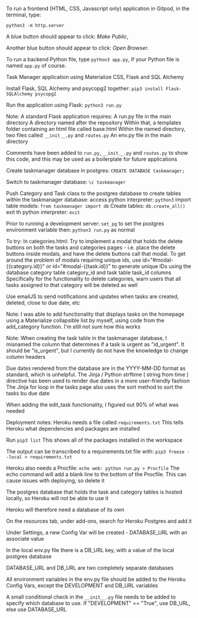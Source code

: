 

To run a frontend (HTML, CSS, Javascript only) application in Gitpod, in the terminal, type:

`python3 -m http.server`

A blue button should appear to click: _Make Public_,

Another blue button should appear to click: _Open Browser_.

To run a backend Python file, type `python3 app.py`, if your Python file is named `app.py` of course.



Task Manager application using Materialize CSS, Flask and SQL Alchemy

Install Flask, SQL Alchemy and psycopg2 together:
`pip3 install Flask-SQLAlchemy psycopg2`


Run the application using Flask:
`python3 run.py`

Note:
A standard Flask application requires: 
A run.py file in the main directory
A directory named after the repository
Within that, a templates folder containing an html file called base.html
Within the named directory, two files called `__init__.py` and `routes.py`
An env.py file in the main directory

Comments have been added to `run.py`,  `__init__.py` and `routes.py` to show this code, and this may be used as a boilerplate for future applications

Create taskmanager database in postgres:
`CREATE DATABASE taskmanager;`

Switch to taskmanager database:
`\c taskmanager`

Push Category and Task class to the postgres database to create tables within the taskmanager database:
access python interpreter:
`python3`
import table models:
`from taskmanager import db`
Create tables:
`db.create_all()`
exit th python interpreter:
`exit`



Prior to running a development server:
`set_pg` to set the postgres environment variable
then:
`python3 run.py` as normal



To try:
In categories.html:
Try to implement a modal that holds the delete buttons on both the tasks and categories pages  - i.e. place the delete buttons inside modals, and have the delete buttons call that modal.
To get around the problem of modals requiring unique ids, use id="#modal-{{category.id}}" or id="#modal-{{task.id}}" to generate unique IDs using the database category table category_id and task table task_id columns
Specifically for the functionality to delete categories, warn users that all tasks assigned to that category will be deleted as well

Use emailJS to send notifications and updates when tasks are created, deleted, close to due date, etc



Note:
I was able to add functionality that displays tasks on the homepage using a Materialize collapsible list by myself, using code from the add_category function. I'm still not sure how this works


Note: 
When creating the task table in the taskmanager database, I misnamed the column that determines if a task is urgent as "id_urgent". It should be "is_urgent", but I currently do not have the knowledge to change column headers


Due dates rendered from the database are in the YYYY-MM-DD format as standard, which is unhelpful. 
The Jinja / Python strftime ( string from time ) directive has been used to render due dates in a more user-friendly fashion 
The Jinja for loop in the tasks page also uses the sort method to sort the tasks bu due date

When adding the edit_task functionality, I figured out 90% of what was needed


Deployment notes:
Heroku needs a file called `requirements.txt`
This tells Heroku what dependencies and packages are installed

Run `pip3 list`
This shows all of the packages installed in the workspace

The output can be transcribed to a requirements.txt file with:
`pip3 freeze --local > requirements.txt`

Heroku also needs a Procfile:
`echo web: python run.py > Procfile`
The echo command will add a blank line to the bottom of the Procfile. This can cause issues with deploying, so delete it


The postgres database that holds the task and category tables is hosted locally, so Heroku will not be able to use it

Heroku will therefore need a database of its own

On the resources tab, under add-ons, search for Heroku Postgres and add it

Under Settings, a new Config Var will be created - DATABASE_URL with an associate value

In the local env.py file there is a DB_URL key, with a value of the local postgres database

DATABASE_URL and DB_URL are two completely separate databases

All environment variables in the env.py file should be added to the Heroku Config Vars, except the DEVELOPMENT and DB_URL variables

A small conditional check in the `__init__.py` file needs to be added to specify which database to use. If "DEVELOPMENT" == "True", use DB_URL, else use DATABASE_URL


